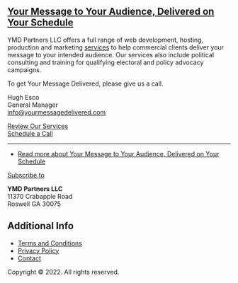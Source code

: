 [Your Message to Your Audience, Delivered on Your Schedule](https://yourmessagedelivered.com/about/what_we_do)
------------------------------------------------------------------------------

YMD Partners LLC offers a full range of web development, hosting, production and marketing [services](https://dev.yourmessagedelivered.com/services) to help commercial clients deliver your message to your intended audience. Our services also include political consulting and training for qualifying electoral and policy advocacy campaigns.

To get Your Message Delivered, please give us a call.

Hugh Esco  
General Manager  
info@yourmessagedelivered.com  

[Review Our Services  
Schedule a Call](https://yourmessagedelivered.com/services)

* * *

*   [Read more about Your Message to Your Audience, Delivered on Your Schedule](https://yourmessagedelivered.com/about/what_we_do "Your Message to Your Audience, Delivered on Your Schedule")

[Subscribe to](http://yourmessagedelivered.com/rss.xml)

**YMD Partners LLC**  
11370 Crabapple Road  
Roswell GA 30075

Additional Info
---------------

*   [Terms and Conditions](https://yourmessagedelivered.com/terms_and_conditions "The terms and conditions governing your use of the websites we host and services we provide.")
*   [Privacy Policy](https://yourmessagedelivered.com/privacy_policy "Our privacy policy describing our handling of personal identifying information")
*   [Contact](https://yourmessagedelivered.com/contact)

Copyright © 2022. All rights reserved.
